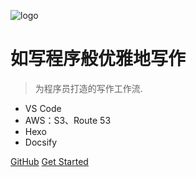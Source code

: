 ![logo](https://docsify.js.org/_media/icon.svg)

# 如写程序般优雅地写作

> 为程序员打造的写作工作流.

* VS Code
* AWS：S3、Route 53
* Hexo
* Docsify

[GitHub](https://github.com/caalvinz)
[Get Started](#quick-start)